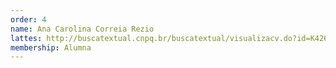 ```yaml
---
order: 4
name: Ana Carolina Correia Rezio
lattes: http://buscatextual.cnpq.br/buscatextual/visualizacv.do?id=K4268729J7
membership: Alumna
---
```

